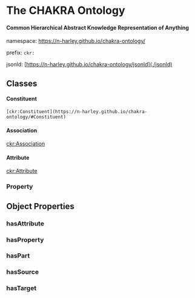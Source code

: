 # The CHAKRA Ontology

#### Common Hierarchical Abstract Knowledge Representation of Anything

namespace: <https://n-harley.github.io/chakra-ontology/>

prefix: `ckr:`

jsonld: [https://n-harley.github.io/chakra-ontology/jsonld](./jsonld)

## Classes

#### Constituent

`[ckr:Constituent](https://n-harley.github.io/chakra-ontology/#Constituent)`

#### Association

[ckr:Association](https://n-harley.github.io/chakra-ontology/#Association)

#### Attribute

[ckr:Attribute](https://n-harley.github.io/chakra-ontology/#Attribute)

### Property

## Object Properties

### hasAttribute
### hasProperty
### hasPart
### hasSource
### hasTarget
